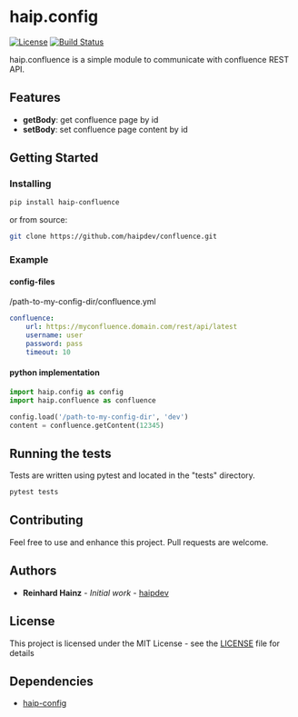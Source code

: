 # haip.config

[![License](https://img.shields.io/github/license/haipdev/confluence.svg)](LICENSE)
[![Build Status](https://travis-ci.org/haipdev/confluence.svg?branch=master)](https://travis-ci.org/haipdev/confluence)

haip.confluence is a simple module to communicate with confluence REST API.

## Features

-   **getBody**: get confluence page by id
-   **setBody**: set confluence page content by id

## Getting Started

### Installing

```sh
pip install haip-confluence
```

or from source:

```sh
git clone https://github.com/haipdev/confluence.git
```

### Example

#### config-files

/path-to-my-config-dir/confluence.yml

```yaml
confluence:
    url: https://myconfluence.domain.com/rest/api/latest
    username: user
    password: pass
    timeout: 10
```

#### python implementation

```python
import haip.config as config
import haip.confluence as confluence

config.load('/path-to-my-config-dir', 'dev')
content = confluence.getContent(12345)
```

## Running the tests

Tests are written using pytest and located in the "tests" directory.

```sh
pytest tests
```

## Contributing

Feel free to use and enhance this project. Pull requests are welcome.

## Authors

-   **Reinhard Hainz** - _Initial work_ - [haipdev](https://github.com/haipdev)

## License

This project is licensed under the MIT License - see the [LICENSE](LICENSE) file for details

## Dependencies

-   [haip-config](https://github.com/haipdev/config)
